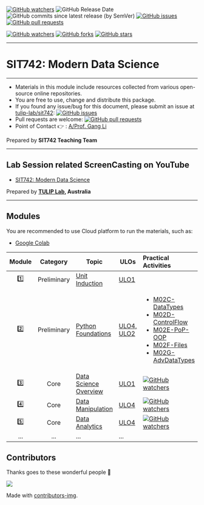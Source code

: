 [![GitHub watchers](https://img.shields.io/badge/tulip--lab-sit742-brightgreen?style=plastic)](https://github.com/tulip-lab/sit742)
![GitHub Release Date](https://img.shields.io/github/release-date/tulip-lab/sit742)
![GitHub commits since latest release (by SemVer)](https://img.shields.io/github/commits-since/tulip-lab/sit742/latest)
[![GitHub issues](https://img.shields.io/github/issues/tulip-lab/sit742)](https://github.com/tulip-lab/sit742/issues)
[![GitHub pull requests](https://img.shields.io/github/issues-pr/tulip-lab/sit742)](https://github.com/tulip-lab/sit742/pulls) 


[![GitHub watchers](https://img.shields.io/github/watchers/tulip-lab/sit742.svg?style=social&label=Watch)](https://GitHub.com/tulip-lab/sit742/watchers/)
[![GitHub forks](https://img.shields.io/github/forks/tulip-lab/sit742.svg?style=social&label=Fork)](https://GitHub.com/tulip-lab/sit742/network/)
[![GitHub stars](https://img.shields.io/github/stars/tulip-lab/sit742.svg?style=social&label=Star)](https://GitHub.com/tulip-lab/sit742/stargazers/)

---

# SIT742: Modern Data Science 

---

- Materials in this module include resources collected from various open-source online repositories.
- You are free to use, change and distribute this package.
- If you found any issue/bug for this document, please submit an issue at [tulip-lab/sit742](https://github.com/tulip-lab/sit742/issues): [![GitHub issues](https://img.shields.io/github/issues/tulip-lab/sit742)](https://github.com/tulip-lab/sit742/issues)
- Pull requests are welcome: [![GitHub pull requests](https://img.shields.io/github/issues-pr/tulip-lab/sit742)](https://github.com/tulip-lab/sit742/pulls) 
- Point of Contact :point_right: : [A/Prof. Gang Li](https://github.com/tuliplab)

Prepared by **SIT742 Teaching Team** 

---

## Lab Session related ScreenCasting on YouTube

- [SIT742: Modern Data Science](https://www.youtube.com/channel/UCa4FyLtoc_2cNFOVT6bSMLQ)  

Prepared by **[TULIP Lab](http://www.tulip.org.au), Australia**

---

## Modules

You are recommended to use Cloud platform to run the materials, such as:

- [Google Colab](http://colab.research.google.com)

| Module  |  Category  | Topic |  ULOs | Practical Activities |
| :----: |  :---: | ------|-------| :----- | 
| :one: | Preliminary | [Unit Induction](M01-Induction/README.md) | [ULO1](M01-Induction/M01C-Logistics.md#unit-learning-outcomes) |  |
| :two: | Preliminary | [Python Foundations](M02-Python/README.md) | [ULO4, ULO2](M01-Induction/M01C-Logistics.md#unit-learning-outcomes) | <ul><li>[M02C-DataTypes](Jupyter/M02-Python/M02C-DataTypes.ipynb)</li><li>[M02D-ControlFlow](Jupyter/M02-Python/M02D-ControlFlow.ipynb)</li><li>[M02E-PoP-OOP](Jupyter/M02-Python/<li>[M02D-ControlFlow](Jupyter/M02-Python/M02D-ControlFlow.ipynb)</li>.ipynb)</li><li>[M02F-Files](Jupyter/M02-Python/M02F-Files.ipynb)</li><li> [M02G-AdvDataTypes](Jupyter/M02-Python/M02G-AdvDataTypes.ipynb)</li></ul>|
| :three: | Core | [Data Science Overview](M01-Induction/README.md) | [ULO1](M01-Induction/M01C-Logistics.md#unit-learning-outcomes) | [![GitHub watchers](https://img.shields.io/badge/SIT742-Exercise-orange)](M02-Exercises.md) |
| :four: | Core | [Data Manipulation](M01-Induction/README.md) | [ULO4](M01-Induction/M01C-Logistics.md#unit-learning-outcomes) | [![GitHub watchers](https://img.shields.io/badge/SIT742-Exercise-orange)](M03-Exercises.md)  |
| :five: | Core | [Data Analytics](M01-Induction/README.md) | [ULO4](M01-Induction/M01C-Logistics.md#unit-learning-outcomes) | [![GitHub watchers](https://img.shields.io/badge/SIT742-Exercise-orange)](M04-Exercises.md) |
| ... | ... | ... | ... |


## Contributors 

Thanks goes to these wonderful people :tulip:  


<a href="https://github.com/tulip-lab/sit742/graphs/contributors">
  <img src="https://contrib.rocks/image?repo=tulip-lab/sit742" />
</a>


Made with [contributors-img](https://contrib.rocks).

